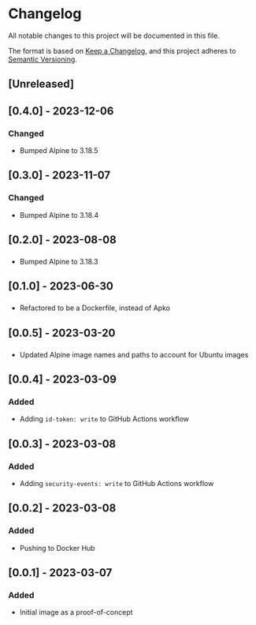<!-- markdownlint-disable MD003 -->
# Changelog

All notable changes to this project will be documented in this file.

The format is based on [Keep a Changelog](https://keepachangelog.com/en/1.0.0/),
and this project adheres to [Semantic Versioning](https://semver.org/spec/v2.0.0.html).

## [Unreleased]

## [0.4.0] - 2023-12-06

### Changed

- Bumped Alpine to 3.18.5

## [0.3.0] - 2023-11-07

### Changed

- Bumped Alpine to 3.18.4

## [0.2.0] - 2023-08-08

###

- Bumped Alpine to 3.18.3

## [0.1.0] - 2023-06-30

###

- Refactored to be a Dockerfile, instead of Apko

## [0.0.5] - 2023-03-20

###

- Updated Alpine image names and paths to account for Ubuntu images

## [0.0.4] - 2023-03-09

### Added

- Adding `id-token: write` to GitHub Actions workflow

## [0.0.3] - 2023-03-08

### Added

- Adding `security-events: write` to GitHub Actions workflow

## [0.0.2] - 2023-03-08

### Added

- Pushing to Docker Hub

## [0.0.1] - 2023-03-07

### Added

- Initial image as a proof-of-concept
